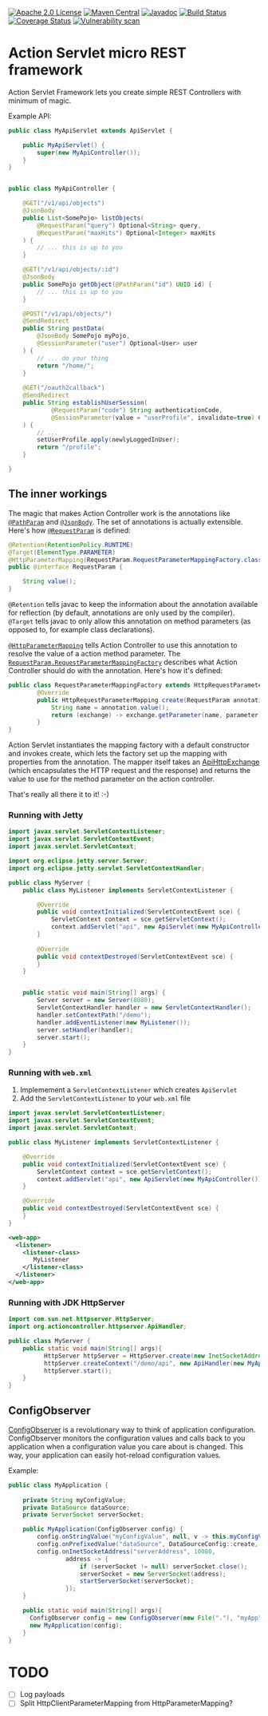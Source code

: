 [![Apache 2.0 License](https://img.shields.io/badge/License-Apache%202.0-blue.svg)](https://opensource.org/licenses/Apache-2.0)
[![Maven Central](https://maven-badges.herokuapp.com/maven-central/io.github.jhannes/action-controller/badge.svg)](https://maven-badges.herokuapp.com/maven-central/io.github.jhannes/action-controller)
[![Javadoc](https://img.shields.io/badge/javadoc-actioncontroller-blue)](https://jhannes.github.io/logevents/apidocs/)
[![Build Status](https://travis-ci.org/jhannes/action-controller.png)](https://travis-ci.org/jhannes/action-controller)
[![Coverage Status](https://coveralls.io/repos/github/jhannes/action-controller/badge.svg?branch=master)](https://coveralls.io/github/jhannes/action-controller?branch=master)
[![Vulnerability scan](https://snyk.io/test/github/jhannes/action-controller/badge.svg?targetFile=pom.xml)](https://snyk.io/test/github/jhannes/action-controller?targetFile=pom.xml)

Action Servlet micro REST framework
===================================

Action Servlet Framework lets you create simple REST Controllers with minimum of magic.

Example API:

```java
public class MyApiServlet extends ApiServlet {

    public MyApiServlet() {
        super(new MyApiController());
    }
}


public class MyApiController {

    @GET("/v1/api/objects")
    @JsonBody
    public List<SomePojo> listObjects(
        @RequestParam("query") Optional<String> query,
        @RequestParam("maxHits") Optional<Integer> maxHits
    ) {
        // ... this is up to you
    }

    @GET("/v1/api/objects/:id")
    @JsonBody
    public SomePojo getObject(@PathParam("id") UUID id) {
        // ... this is up to you
    }

    @POST("/v1/api/objects/")
    @SendRedirect
    public String postData(
        @JsonBody SomePojo myPojo,
        @SessionParameter("user") Optional<User> user
    ) {
        // ... do your thing
        return "/home/";
    }
    
    @GET("/oauth2callback")
    @SendRedirect
    public String establishUserSession(
            @RequestParam("code") String authenticationCode,
            @SessionParameter(value = "userProfile", invalidate=true) Consumer<UserProfile> setUserProfile
    ) {
        // ...
        setUserProfile.apply(newlyLoggedInUser);
        return "/profile";
    }

}
```

The inner workings
------------------

The magic that makes Action Controller work is the annotations like 
[`@PathParam`](https://jhannes.github.io/action-controller/apidocs/org/actioncontroller/PathParam.html) and
[`@JsonBody`](https://jhannes.github.io/action-controller/apidocs/org/actioncontroller/json/JsonBody.html). 
The set of annotations is actually extensible. Here's how
[`@RequestParam`](https://jhannes.github.io/action-controller/apidocs/org/actioncontroller/RequestParam.html) is defined:

```java
@Retention(RetentionPolicy.RUNTIME)
@Target(ElementType.PARAMETER)
@HttpParameterMapping(RequestParam.RequestParameterMappingFactory.class)
public @interface RequestParam {

    String value();
}
```

`@Retention` tells javac to keep the information about the annotation available for reflection 
(by default, annotations are only used by the compiler). `@Target` tells javac to only allow
this annotation on method parameters (as opposed to, for example class declarations).

[`@HttpParameterMapping`](https://jhannes.github.io/action-controller/apidocs/org/actioncontroller/meta/HttpParameterMapping.html) tells
Action Controller to use this annotation to resolve the value of a action method parameter. The
[`RequestParam.RequestParameterMappingFactory`](https://jhannes.github.io/action-controller/apidocs/org/actioncontroller/RequestParam.MapperFactory.html)
describes what Action Controller should do with the annotation. Here's how it's defined:

```java
public class RequestParameterMappingFactory extends HttpRequestParameterMappingFactory<RequestParam> {
        @Override
        public HttpRequestParameterMapping create(RequestParam annotation, Parameter parameter) {
            String name = annotation.value();
            return (exchange) -> exchange.getParameter(name, parameter);
        }
}
```

Action Servlet instantiates the mapping factory with a default constructor and invokes create, which lets
the factory set up the mapping with properties from the annotation. The mapper itself takes an
[ApiHttpExchange](https://jhannes.github.io/action-controller/apidocs/org/actioncontroller/meta/ApiHttpExchange.html)
(which encapsulates the HTTP request and the response) and returns the value to use for the method parameter
on the action controller.

That's really all there it to it! :-)


### Running with Jetty

```java
import javax.servlet.ServletContextListener;
import javax.servlet.ServletContextEvent;
import javax.servlet.ServletContext;

import org.eclipse.jetty.server.Server;
import org.eclipse.jetty.servlet.ServletContextHandler;

public class MyServer {
    public class MyListener implements ServletContextListener {

        @Override
        public void contextInitialized(ServletContextEvent sce) {
            ServletContext context = sce.getServletContext();
            context.addServlet("api", new ApiServlet(new MyApiController())).addMapping("/api/*");
        }
    
        @Override
        public void contextDestroyed(ServletContextEvent sce) {    
        }
    }


    public static void main(String[] args) {
        Server server = new Server(8080);
        ServletContextHandler handler = new ServletContextHandler();
        handler.setContextPath("/demo");
        handler.addEventListener(new MyListener());
        server.setHandler(handler);
        server.start();
    }
}
```


### Running with `web.xml`

1. Implemement a `ServletContextListener` which creates `ApiServlet`
2. Add the `ServletContextListener` to your `web.xml` file

```java
import javax.servlet.ServletContextListener;
import javax.servlet.ServletContextEvent;
import javax.servlet.ServletContext;

public class MyListener implements ServletContextListener {

    @Override
    public void contextInitialized(ServletContextEvent sce) {
        ServletContext context = sce.getServletContext();
        context.addServlet("api", new ApiServlet(new MyApiController())).addMapping("/api/*");
    }

    @Override
    public void contextDestroyed(ServletContextEvent sce) {    
    }
}
```

```xml
<web-app>
  <listener>
    <listener-class>
       MyListener
    </listener-class>
  </listener>
</web-app>
```


### Running with JDK HttpServer

```java
import com.sun.net.httpserver.HttpServer;
import org.actioncontroller.httpserver.ApiHandler;

public class MyServer {
    public static void main(String[] args){
          HttpServer httpServer = HttpServer.create(new InetSocketAddress("localhost", 8080), 0);
          httpServer.createContext("/demo/api", new ApiHandler(new MyApiController()));
          httpServer.start();
    }
}
```

## ConfigObserver

[ConfigObserver](https://jhannes.github.io/action-controller/apidocs/org/actioncontroller/config/ConfigObserver.html) is a revolutionary way to think of
application configuration. ConfigObserver monitors the configuration values and calls back to you application when
a configuration value you care about is changed. This way, your application can easily hot-reload configuration values.

Example:

```java
public class MyApplication {
    
    private String myConfigValue;
    private DataSource dataSource;
    private ServerSocket serverSocket;

    public MyApplication(ConfigObserver config) {
        config.onStringValue("myConfigValue", null, v -> this.myConfigValue = v);
        config.onPrefixedValue("dataSource", DataSourceConfig::create, dataSource -> this.dataSouce = dataSource);
        config.onInetSocketAddress("serverAddress", 10080,
                address -> {
                    if (serverSocket != null) serverSocket.close();
                    serverSocket = new ServerSocket(address);
                    startServerSocket(serverSocket);
                });
    }

    public static void main(String[] args){
      ConfigObserver config = new ConfigObserver(new File("."), "myApp");
      new MyApplication(config);
    }
}
```


TODO
====

* [ ] Log payloads
* [ ] Split HttpClientParameterMapping from HttpParameterMapping?
